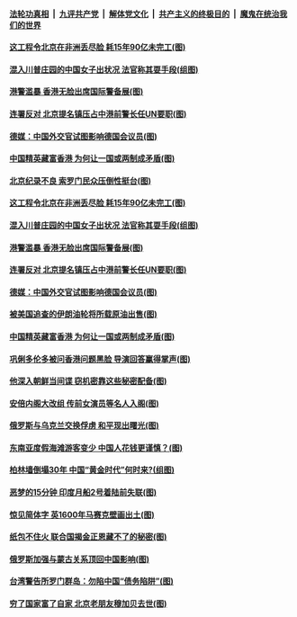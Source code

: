 ####  [法轮功真相](../../../../basic/blob/master/README.md?t=09100613) &nbsp;|&nbsp; [九评共产党](../../../../9ping.md/blob/master/README.md?t=09100613) &nbsp;|&nbsp; [解体党文化](../../../../jtdwh.md/blob/master/README.md?t=09100613)  &nbsp;|&nbsp; [共产主义的终极目的](../../../../gczydzjmd.md/blob/master/README.md?t=09100613) &nbsp;|&nbsp; [魔鬼在统治我们的世界](../../../../mgztzwmdsj.md/blob/master/README.md?t=09100613) 

#### [这工程令北京在非洲丢尽脸 耗15年90亿未完工(图)](../pages/p9/906840.md?t=09100613) 

#### [混入川普庄园的中国女子出状况 法官称其耍手段(组图)](../pages/p9/906830.md?t=09100613) 

#### [港警滥暴 香港无脸出席国际警备展(图)](../pages/p9/906741.md?t=09100613) 

#### [连署反对 北京提名镇压占中港前警长任UN要职(图)](../pages/p9/906748.md?t=09100613) 

#### [德媒：中国外交官试图影响德国会议员(图)](../pages/p9/906760.md?t=09100613) 

#### [中国精英藏富香港 为何让一国或两制成矛盾(图)](../pages/p9/906724.md?t=09100613) 

#### [北京纪录不良 索罗门民众压倒性挺台(图)](../pages/p9/906849.md?t=09100613) 

#### [这工程令北京在非洲丢尽脸 耗15年90亿未完工(图)](../pages/p9/906840.md?t=09100613) 

#### [混入川普庄园的中国女子出状况 法官称其耍手段(组图)](../pages/p9/906830.md?t=09100613) 

#### [港警滥暴 香港无脸出席国际警备展(图)](../pages/p9/906741.md?t=09100613) 

#### [连署反对 北京提名镇压占中港前警长任UN要职(图)](../pages/p9/906748.md?t=09100613) 

#### [德媒：中国外交官试图影响德国会议员(图)](../pages/p9/906760.md?t=09100613) 

#### [被美国追查的伊朗油轮将所载原油出售(图)](../pages/p9/906725.md?t=09100613) 

#### [中国精英藏富香港 为何让一国或两制成矛盾(图)](../pages/p9/906724.md?t=09100613) 

#### [巩俐多伦多被问香港问题黑脸 导演回答赢得掌声(图)](../pages/p9/906704.md?t=09100613) 

#### [他深入朝鲜当间谍 窃机密靠这些秘密配备(图)](../pages/p9/906619.md?t=09100613) 

#### [安倍内阁大改组 传前女演员等名人入阁(图)](../pages/p9/906613.md?t=09100613) 

#### [俄罗斯与乌克兰交换俘虏 和平现出曙光(图)](../pages/p9/906609.md?t=09100613) 

#### [东南亚度假海滩游客变少 中国人花钱更谨慎？(图)](../pages/p9/906608.md?t=09100613) 

#### [柏林墙倒塌30年 中国“黄金时代”何时来?(组图)](../pages/p9/906549.md?t=09100613) 

#### [恶梦的15分钟 印度月船2号着陆前失联(图)](../pages/p9/906530.md?t=09100613) 

#### [惊见简体字 英1600年马赛克壁画出土(图)](../pages/p9/906496.md?t=09100613) 

#### [纸包不住火 联合国揭金正恩藏不了的秘密(图)](../pages/p9/906480.md?t=09100613) 

#### [俄罗斯加强与蒙古关系顶回中国影响(图)](../pages/p9/906469.md?t=09100613) 

#### [台湾警告所罗门群岛：勿陷中国“债务陷阱”(图)](../pages/p9/906467.md?t=09100613) 

#### [穷了国家富了自家 北京老朋友穆加贝去世(图)](../pages/p9/906451.md?t=09100613) 

